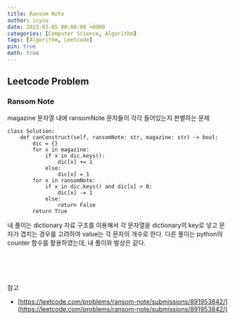 ```yaml
---
title: Ransom Note
author: icyou
date: 2023-02-05 00:00:00 +0900
categories: [Computer Science, Algorithm]
tags: [Algorithm, Leetcode]
pin: true
math: true
---
```


## Leetcode Problem

### Ransom Note
magazine 문자열 내에 ransomNote 문자들이 각각 들어있는지 판별하는 문제

```
class Solution:
    def canConstruct(self, ransomNote: str, magazine: str) -> bool:
        dic = {}
        for x in magazine:
            if x in dic.keys():
                dic[x] += 1
            else:
                dic[x] = 1
        for x in ransomNote:
            if x in dic.keys() and dic[x] > 0:
                dic[x] -= 1
            else:
                return False
        return True
```
내 풀이는 dictionary 자료 구조를 이용해서 각 문자열을 dictionary의 key로 넣고 문자가 겹치는 경우를 고려하여 value는 각 문자의 개수로 한다.
다른 풀이는 python의 counter 함수를 활용하였는데, 내 풀이와 발상은 같다.


<br/><br/><br/><br/>
참고 
- [https://leetcode.com/problems/ransom-note/submissions/891953842/](https://leetcode.com/problems/ransom-note/submissions/891953842/)